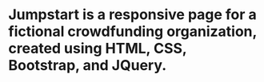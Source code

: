 # Jumpstart is a responsive page for a fictional crowdfunding organization, created using HTML, CSS, Bootstrap, and JQuery.
